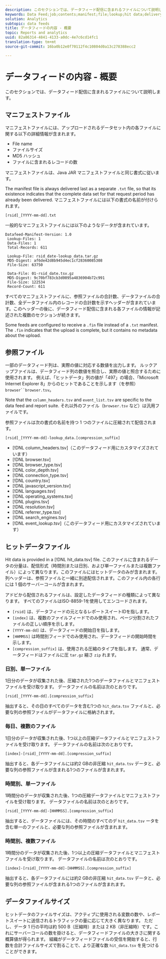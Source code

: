 ```yaml
---
description: このセクションでは、データフィード配信に含まれるファイルについて説明します。
keywords: Data Feed;job;contents;manifest;file;lookup;hit data;delivery contents
solution: Analytics
subtopic: data feeds
title: データフィードの内容 - 概要
topic: Reports and analytics
uuid: 82a86314-4841-4133-a0dc-4e7c6cd14fc1
translation-type: tm+mt
source-git-commit: 16ba0b12e0f70112f4c10804d0a13c278388ecc2

---
```



# データフィードの内容 - 概要

このセクションでは、データフィード配信に含まれるファイルについて説明します。

## マニフェストファイル

マニフェストファイルには、アップロードされるデータセット内の各ファイルに関する以下の詳細情報が含まれます。

* File name
* ファイルサイズ
* MD5 ハッシュ
* ファイルに含まれるレコードの数

マニフェストファイルは、Java JAR マニフェストファイルと同じ書式に従います。

The manifest file is always delivered last as a separate `.txt` file, so that its existence indicates that the complete data set for that request period has already been delivered. マニフェストファイルには以下の書式の名前が付けられます。

```text
[rsid]_[YYYY-mm-dd].txt
```

一般的なマニフェストファイルには以下のようなデータが含まれています。

```text
Datafeed-Manifest-Version: 1.0
 Lookup-Files: 1
 Data-Files: 1
 Total-Records: 611

 Lookup-File: rsid_date-lookup_data.tar.gz
 MD5-Digest: af6de42d8b945d4ec1cf28360085308
 File-Size: 63750

 Data-File: 01-rsid_date.tsv.gz
 MD5-Digest: 9c70bf783cb3d0095a4836904b72c991
 File-Size: 122534
 Record-Count: 611
```

すべてのマニフェストファイルに、参照ファイルの合計数、データファイルの合計数、全データファイル内のレコードの合計数を示すヘッダーが含まれています。このヘッダーの後に、データフィード配信に含まれる各ファイルの情報が記述された複数のセクションが続きます。

Some feeds are configured to receive a `.fin` file instead of a `.txt` manifest. The `.fin` indicates that the upload is complete, but it contains no metadata about the upload.

## 参照ファイル

一部のデータフィード列は、実際の値に対応する数値を出力します。 ルックアップファイルは、データフィード列の数値を照合し、実際の値と照合するために使用されます。 例えば、「ヒットデータ」列の値が「497」の場合、「Microsoft Internet Explorer 8」からのヒットであることを示します（を参照） `browser``browser.tsv`。

Note that the `column_headers.tsv` and `event_list.tsv` are specific to the data feed and report suite. それ以外のファイル（`browser.tsv` など）は汎用ファイルです。

参照ファイルは次の書式の名前を持つ 1 つのファイルに圧縮されて配信されます。

```text
[rsid]_[YYYY-mm-dd]-lookup_data.[compression_suffix]
```

* [!DNL column_headers.tsv]（このデータフィード用にカスタマイズされています）
* [!DNL browser.tsv]
* [!DNL browser_type.tsv]
* [!DNL color_depth.tsv]
* [!DNL connection_type.tsv]
* [!DNL country.tsv]
* [!DNL javascript_version.tsv]
* [!DNL languages.tsv]
* [!DNL operating_systems.tsv]
* [!DNL plugins.tsv]
* [!DNL resolution.tsv]
* [!DNL referrer_type.tsv]
* [!DNL search_engines.tsv]
* [!DNL event_lookup.tsv]（このデータフィード用にカスタマイズされています）

## ヒットデータファイル

Hit data is provided in a [!DNL hit_data.tsv] file. このファイルに含まれるデータの分量は、配信形式（時間別または日別、および単一ファイルまたは複数ファイル）によって異なります。このファイルにはヒットデータのみが含まれます。列ヘッダーは、参照ファイルと一緒に別途配信されます。このファイル内の各行には 1 個のサーバーコールが含まれます。

アドビから配信されるファイルは、設定したデータフィードの種類によって異なります。 すべてのファイルはISO-8859-1を使用してエンコードされます。

* `[rsid]` は、データフィードの元となるレポートスイートIDを指します。
* `[index]` は、複数のファイルフィードでのみ使用され、ページ分割されたファイルの正しい順序を示します。
* `[YYYY-mm-dd]` は、データフィードの開始日を指します。
* `[HHMMSS]` は時間別フィードでのみ使用され、データフィードの開始時間を示します。
* `[compression_suffix]` は、使用される圧縮のタイプを指します。 通常、データフィードはファイルに圧 `tar.gz` 縮さ `zip` れます。

### 日別、単一ファイル

1日分のデータが収集された後、圧縮された1つのデータファイルとマニフェストファイルを受け取ります。 データファイルの名前は次のとおりです。

`[rsid]_[YYYY-mm-dd].[compression_suffix]`

抽出すると、その日のすべてのデータを含む1つの `hit_data.tsv` ファイルと、必要な列の参照ファイルがデータファイルに格納されます。

### 毎日、複数のファイル

1日分のデータが収集された後、1つ以上の圧縮データファイルとマニフェストファイルを受け取ります。 データファイルの名前は次のとおりです。

`[index]-[rsid]_[YYYY-mm-dd].[compression_suffix]`

抽出すると、各データファイルには約2 GBの非圧縮 `hit_data.tsv` データと、必要な列の参照ファイルが含まれる1つのファイルが含まれます。

### 時間別、単一ファイル

1時間分のデータが収集された後、1つの圧縮データファイルとマニフェストファイルを受け取ります。 データファイルの名前は次のとおりです。

`[rsid]_[YYYY-mm-dd]-[HHMMSS].[compression_suffix]`

抽出すると、データファイルには、その時間のすべてのデ `hit_data.tsv` ータを含む単一のファイルと、必要な列の参照ファイルが含まれます。

### 時間別、複数ファイル

1時間分のデータが収集された後、1つ以上の圧縮データファイルとマニフェストファイルを受け取ります。 データファイルの名前は次のとおりです。

`[index]-[rsid]_[YYYY-mm-dd]-[HHMMSS].[compression_suffix]`

抽出すると、各データファイルには約2 GBの非圧縮 `hit_data.tsv` データと、必要な列の参照ファイルが含まれる1つのファイルが含まれます。

## データファイルサイズ

ヒットデータのファイルサイズは、アクティブに使用される変数の数や、レポートスイートに送信されるトラフィックの量に応じて大きく異なります。 ただし、データ 1 行の平均は約 500 B（圧縮時）または 2 KB（非圧縮時）です。これにサーバーコールの数を掛けると、データフィードファイルの大きさに関する概算値が得られます。 組織がデータフィードファイルの受信を開始すると、行数を合計ファイルサイズで割ることで、より正確な数 `hit_data.tsv` を見つけることができます。
